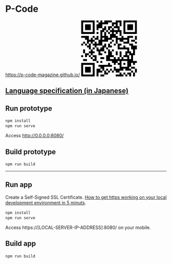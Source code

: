 # P-Code

https://p-code-magazine.github.io/ ![P-QR-Code](/P-QR-Code.png)

## [Language specification (in Japanese)](/langspec.md)

## Run prototype
```
npm install
npm run serve
```
Access http://0.0.0.0:8080/
## Build prototype
```
npm run build
```
---
## Run app
Create a Self-Signed SSL Certificate. [How to get https working on your local development environment in 5 minuts](https://www.freecodecamp.org/news/how-to-get-https-working-on-your-local-development-environment-in-5-minutes-7af615770eec/).
```
npm install
npm run serve
```

Access https://[LOCAL-SERVER-IP-ADDRESS]:8080/ on your mobile.

## Build app
```
npm run build
```
